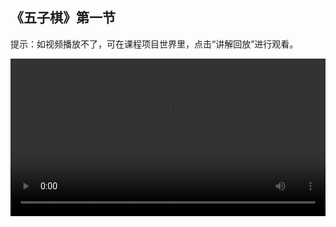 ## 《五子棋》第一节
 
提示：如视频播放不了，可在课程项目世界里，点击“讲解回放”进行观看。
 
<video width="100%" controls controlslist="nodownload nofullscreen noremoteplayback" disablePictureInPicture>
  <source src="https://api.keepwork.com/ts-storage/siteFiles/21919/raw#X1-五子棋L1.webm" type="video/webm" />
  <source src="https://api.keepwork.com/ts-storage/siteFiles/21918/raw#X1-五子棋L1.mp4" type="video/mp4" />
   
  你的浏览器不支持播放
</video>
<style>
video::-webkit-media-controls-fullscreen-button { display: none; } 
</style>

## 字幕

欢迎来到帕拉卡3D动画编程小课堂~
今天，我们将要了解一个新的项目——五子棋
你们有没有玩过五子棋呢？
它是一款好玩的益智类游戏
这是棋盘，它的表面有许多横竖交叉的线
横竖线交叉的点是落子点
两个人分别使用黑色和白色的棋子，依次放一颗在落子点
5个相同颜色的棋子竖着、横着或者斜着连成一条线就算赢了
听起来是不是很有趣
下面我们在帕拉卡中制作自己的五子棋游戏吧


### 步骤一

各位同学大家好，今天是我们学习帕拉卡的第一节课
首先我们来学习一些基础的操作技巧
现在拿起你的左手，将左手的中指放在键盘的W键上
然后按下W、A、S、D键就可以控制角色上、下、左、右移动了，像这样
那如何切换视角呢？
我们把右手放在鼠标上，食指放在鼠标左键上，中指放在鼠标右键上
然后用中指按住鼠标右键，拖动鼠标就可以切换视角了，像这样
场景中老师放了一根柱子
下面请你尝试绕着柱子跑动并看清四面的文字
快去试试吧！

### 步骤二

上一小节，我们熟悉了鼠标和键盘的基础操作
下面，我们学习如何在帕拉卡里面创建和删除方块
我们先将右手放在鼠标上
然后按下鼠标左键点击E键，打开工具栏
这里有建造、电影、代码、装饰等子标签
我们建造世界常用的材质方块都在这里了
鼠标左键选中一个材质方块
鼠标右键在空地上点击就可以创建方块了
点击鼠标左键可以删除方块
不过一些特殊的方块需要选中它后才能删除
按住Ctrl键不要放手，再用鼠标左键点击方块，可以选中方块
像这样，我们可以看到按钮被选中了，此时我们点击左边窗口中的删除按钮
这样，按钮就成功删除了
如何删除方块的方法学会了，我们再来看下如何吸取方块吧
按住Alt键不要放手，同时点击方块可以吸取场景中的方块到手中
可以看到人物手中出现了树叶方块，右键点击一个面可以创建方块
注意一个方块有6个面，创建方块需要点击其中一个面
下面自己练习下吧！

### 步骤三

现在我们已经掌握了帕拉卡的基础操作
下面我们开始在帕拉卡中制作自己的五子棋
首先，我们使用彩色方块来搭建一张棋盘
点击E按钮，打开工具栏
在工具子标签下，选中彩色方块
彩色方块默认的颜色是白色
我们可以选择自己喜欢的颜色，像这样
下面我们开始搭建棋盘
首先，我们搭建棋盘的边框
鼠标右键在场地中创建方块
这样棋盘的边框就搭建好啦
接着，我们选择其它颜色的方块用来搭建棋盘中央部分
这样一张简易的五子棋棋盘就制作完成啦
